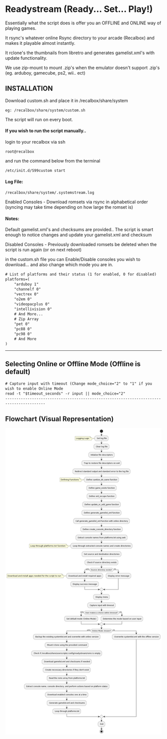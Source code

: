 

# Readystream (Ready... Set... Play!)

Essentially what the script does is offer you an OFFLINE and ONLINE way of playing games.

It rsync's whatever online Rsync directory to your arcade (Recalbox) and makes it playable almost instantly.

It rclone's the thumbnails from libretro and generates gamelist.xml's with update functionality.

We use zip-mount to mount .zip's when the emulator doesn't support .zip's (eg. arduboy, gamecube, ps2, wii.. ect)


## INSTALLATION

Download custom.sh and place it in /recalbox/share/system
```
eg: /recalbox/share/system/custom.sh
```

The script will run on every boot.

#### If you wish to run the script manually..

login to your recalbox via ssh

```
root@recalbox
```
and run the command below from the terminal
```
/etc/init.d/S99custom start
```

#### Log File:
```
/recalbox/share/system/.systemstream.log
```
Enabled Consoles - Download romsets via rsync in alphabetical order (syncing may take time depending on how large the romset is)

#### Notes:
Default gamelist.xml's and checksums are provided..
The script is smart enough to notice changes and update your gamelist.xml and checksum

Disabled Consoles - Previously downloaded romsets be deleted when the script is run again (or on next reboot)

in the custom.sh file you can Enable/Disable consoles you wish to download... and also change which mode you are in.
```
# List of platforms and their status (1 for enabled, 0 for disabled)
platforms=(
    "arduboy 1"
    "channelf 0"
    "vectrex 0"
    "o2em 0"
    "videopacplus 0"
    "intellivision 0"
    # And More...
    # Zip Array
    "pet 0"
    "pc88 0"
    "pc98 0"
    # And More
)
```
----------------------------------------------------------------------------------------
Selecting Online or Offline Mode (Offline is default)
----------------------------------------------------------------------------------------
```
# Capture input with timeout (Change mode_choice="2" to "1" if you wish to enable Online Mode
read -t "$timeout_seconds" -r input || mode_choice="2"
----------------------------------------------------------------------------------------
```
## Flowchart (Visual Representation)
![ReadyStream Flowchart](Readystream-FLOWCHART.png)

